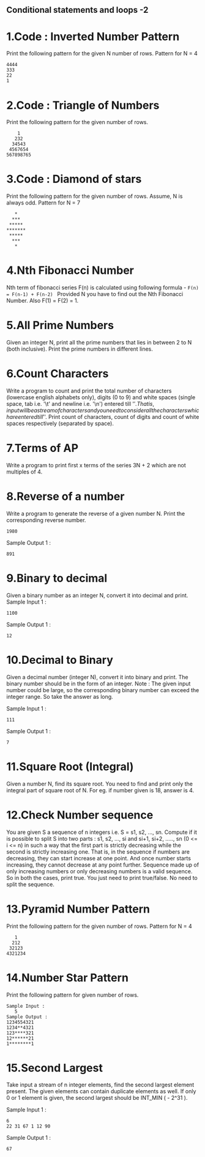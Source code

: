 ## Conditional statements and loops -2

# 1.Code : Inverted Number Pattern
Print the following pattern for the given N number of rows.
Pattern for N = 4
```
4444
333
22
1
```

# 2.Code : Triangle of Numbers
Print the following pattern for the given number of rows.
```
    1
   232
  34543
 4567654
567898765
```
# 3.Code : Diamond of stars

Print the following pattern for the given number of rows.
Assume, N is always odd.
Pattern for N = 7
```
   *
  ***
 *****
*******
 *****
  ***
   *
```
# 4.Nth Fibonacci Number

Nth term of fibonacci series F(n) is calculated using following formula -
    ```F(n) = F(n-1) + F(n-2) ```
Provided N you have to find out the Nth Fibonacci Number. Also F(1) = F(2) = 1.

# 5.All Prime Numbers

Given an integer N, print all the prime numbers that lies in between 2 to N (both inclusive).
Print the prime numbers in different lines.

# 6.Count Characters

Write a program to count and print the total number of characters (lowercase english alphabets only), digits (0 to 9) and white spaces (single space, tab i.e. '\t' and newline i.e. '\n') entered till '$'.
That is, input will be a stream of characters and you need to consider all the characters which are entered till '$'.
Print count of characters, count of digits and count of white spaces respectively (separated by space).

# 7.Terms of AP

Write a program to print first x terms of the series 3N + 2 which are not multiples of 4.

# 8.Reverse of a number

Write a program to generate the reverse of a given number N. Print the corresponding reverse number.

```
1980
```
Sample Output 1 :
```
891
```

# 9.Binary to decimal

Given a binary number as an integer N, convert it into decimal and print.
Sample Input 1 :
```
1100
```
Sample Output 1 :
```
12
```

# 10.Decimal to Binary

Given a decimal number (integer N), convert it into binary and print.
The binary number should be in the form of an integer.
Note : The given input number could be large, so the corresponding binary number can exceed the integer range. So take the answer as long.

Sample Input 1 :
```
111
```
Sample Output 1 :
```
7
```
# 11.Square Root (Integral)

Given a number N, find its square root. You need to find and print only the integral part of square root of N.
For eg. if number given is 18, answer is 4.

# 12.Check Number sequence

You are given S a sequence of n integers i.e. S = s1, s2, ..., sn. Compute if it is possible to split S into two parts : s1, s2, ..., si and si+1, si+2, ….., sn (0 <= i <= n) in such a way that the first part is strictly decreasing while the second is strictly increasing one.
That is, in the sequence if numbers are decreasing, they can start increase at one point. And once number starts increasing, they cannot decrease at any point further.
Sequence made up of only increasing numbers or only decreasing numbers is a valid sequence. So in both the cases, print true.
You just need to print true/false. No need to split the sequence.

# 13.Pyramid Number Pattern

Print the following pattern for the given number of rows.
Pattern for N = 4
```
   1
  212
 32123
4321234
```

# 14.Number Star Pattern

Print the following pattern for given number of rows.
```
Sample Input :
   5
Sample Output :
1234554321
1234**4321
123****321
12******21
1********1
```

# 15.Second Largest

Take input a stream of n integer elements, find the second largest element present.
The given elements can contain duplicate elements as well. If only 0 or 1 element is given, the second largest should be INT_MIN ( - 2^31 ).

Sample Input 1 :
```
6
22 31 67 1 12 90
```
Sample Output 1 :
```
67
```

